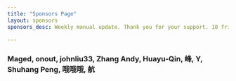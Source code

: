 ```yaml
---
title: "Sponsors Page"
layout: sponsors
sponsors_desc: Weekly manual update. Thank you for your support. 10 friends have sponsored me.

---
```

### Maged, onout, johnliu33, Zhang Andy, Huayu-Qin, 峰, Y, Shuhang Peng, 哦哦哦, 航
